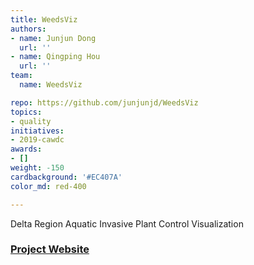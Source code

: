 ```yaml
---
title: WeedsViz
authors: 
- name: Junjun Dong
  url: ''
- name: Qingping Hou
  url: ''
team: 
  name: WeedsViz

repo: https://github.com/junjunjd/WeedsViz
topics:
- quality
initiatives:
- 2019-cawdc
awards:
- []
weight: -150
cardbackground: '#EC407A'
color_md: red-400

---
```


Delta Region Aquatic Invasive Plant Control Visualization

### [Project Website](https://junjunjd.github.io/WeedsViz/)

